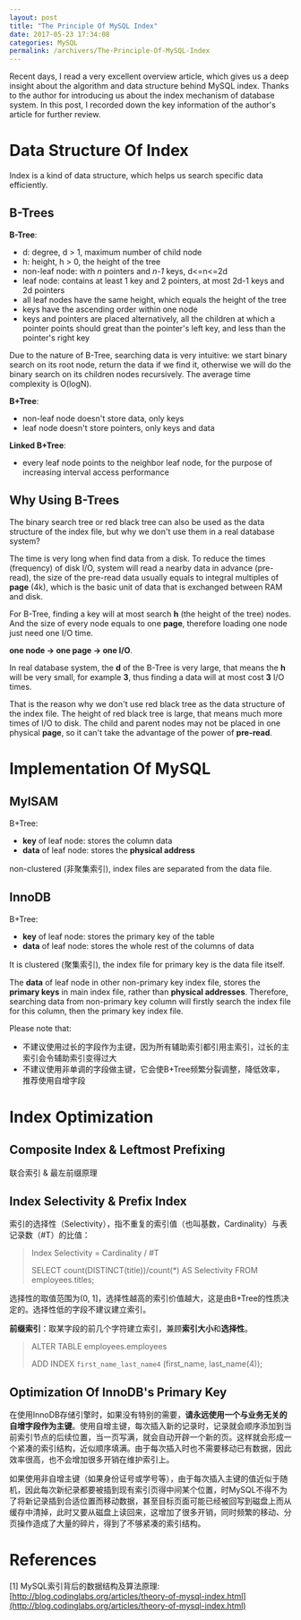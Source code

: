 ```yaml
---
layout: post
title: "The Principle Of MySQL Index"
date: 2017-05-23 17:34:08
categories: MySQL
permalink: /archivers/The-Principle-Of-MySQL-Index
---
```


Recent days, I read a very excellent overview article, which gives us a deep insight about the algorithm and data structure behind MySQL index. Thanks to the author for introducing us about the index mechanism of database system. In this post, I recorded down the key information of the author's article for further review.

<!--more-->

# Data Structure Of Index

Index is a kind of data structure, which helps us search specific data efficiently.

## B-Trees

**B-Tree**: 

- d: degree, d > 1, maximum number of child node
- h: height, h > 0, the height of the tree
- non-leaf node: with *n* pointers and *n-1* keys, d<=n<=2d
- leaf node: contains at least 1 key and 2 pointers, at most 2d-1 keys and 2d pointers
- all leaf nodes have the same height, which equals the height of the tree
- keys have the ascending order within one node
- keys and pointers are placed alternatively, all the children at which a pointer points should great than the pointer's left key, and less than the pointer's right key

Due to the nature of B-Tree, searching data is very intuitive: we start binary search on its root node, return the data if we find it, otherwise we will do the binary search on its children nodes recursively. The average time complexity is O(logN).

**B+Tree**:

- non-leaf node doesn't store data, only keys
- leaf node doesn't store pointers, only keys and data

**Linked B+Tree**:

- every leaf node points to the neighbor leaf node, for the purpose of increasing interval access performance

## Why Using B-Trees

The binary search tree or red black tree can also be used as the data structure of the index file, but why we don't use them in a real database system?

The time is very long when find data from a disk. To reduce the times (frequency) of disk I/O, system will read a nearby data in advance (pre-read), the size of the pre-read data usually equals to integral multiples of **page** (4k), which is the basic unit of data that is exchanged between RAM and disk.

For B-Tree, finding a key will at most search **h** (the height of the tree) nodes. And the size of every node equals to one **page**, therefore loading one node just need one I/O time.

**one node -> one page -> one I/O**.

In real database system, the **d** of the B-Tree is very large, that means the **h** will be very small, for example **3**, thus finding a data will at most cost **3** I/O times.

That is the reason why we don't use red black tree as the data structure of the index file. The height of red black tree is large, that means much more times of I/O to disk. The child and parent nodes may not be placed in one physical **page**, so it can't take the advantage of the power of **pre-read**.

# Implementation Of MySQL

## MyISAM

B+Tree:

- **key** of leaf node: stores the column data
- **data** of leaf node: stores the **physical address** 

non-clustered (非聚集索引), index files are separated from the data file.

## InnoDB

B+Tree:

- **key** of leaf node: stores the primary key of the table
- **data** of leaf node: stores the whole rest of the columns of data

It is clustered (聚集索引), the index file for primary key is the data file itself. 

The **data** of leaf node in other non-primary key index file, stores the **primary keys** in main index file, rather than **physical addresses**. Therefore, searching data from non-primary key column will firstly search the index file for this column, then the primary key index file.

Please note that:

- 不建议使用过长的字段作为主键，因为所有辅助索引都引用主索引，过长的主索引会令辅助索引变得过大
- 不建议使用非单调的字段做主键，它会使B+Tree频繁分裂调整，降低效率，推荐使用自增字段

# Index Optimization

## Composite Index & Leftmost Prefixing

联合索引 & 最左前缀原理

## Index Selectivity & Prefix Index

索引的选择性（Selectivity），指不重复的索引值（也叫基数，Cardinality）与表记录数（#T）的比值：

> Index Selectivity = Cardinality / #T
>
> SELECT count(DISTINCT(title))/count(\*) AS Selectivity FROM employees.titles;

选择性的取值范围为(0, 1]，选择性越高的索引价值越大，这是由B+Tree的性质决定的。选择性低的字段不建议建立索引。

**前缀索引**：取某字段的前几个字符建立索引，兼顾**索引大小**和**选择性**。

> ALTER TABLE employees.employees
>
> ADD INDEX `first_name_last_name4` (first_name, last_name(4));

## Optimization Of InnoDB's Primary Key

在使用InnoDB存储引擎时，如果没有特别的需要，**请永远使用一个与业务无关的自增字段作为主键**。使用自增主键，每次插入新的记录时，记录就会顺序添加到当前索引节点的后续位置，当一页写满，就会自动开辟一个新的页。这样就会形成一个紧凑的索引结构，近似顺序填满。由于每次插入时也不需要移动已有数据，因此效率很高，也不会增加很多开销在维护索引上。

如果使用非自增主键（如果身份证号或学号等），由于每次插入主键的值近似于随机，因此每次新纪录都要被插到现有索引页得中间某个位置，时MySQL不得不为了将新记录插到合适位置而移动数据，甚至目标页面可能已经被回写到磁盘上而从缓存中清掉，此时又要从磁盘上读回来，这增加了很多开销，同时频繁的移动、分页操作造成了大量的碎片，得到了不够紧凑的索引结构。

# References

[1] MySQL索引背后的数据结构及算法原理: [http://blog.codinglabs.org/articles/theory-of-mysql-index.html](http://blog.codinglabs.org/articles/theory-of-mysql-index.html)






